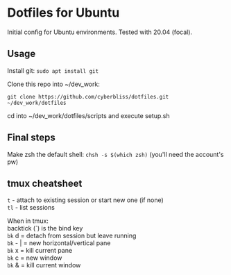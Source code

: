# Dotfiles for Ubuntu

Initial config for Ubuntu environments. Tested with 20.04 (focal).

## Usage
Install git: `sudo apt install git`

Clone this repo into ~/dev_work:  
```
git clone https://github.com/cyberbliss/dotfiles.git ~/dev_work/dotfiles
```

cd into ~/dev_work/dotfiles/scripts and execute setup.sh

## Final steps
Make zsh the default shell: `chsh -s $(which zsh)` (you'll need the account's pw)

## tmux cheatsheet
`t` - attach to existing session or start new one (if none)  
`tl` - list sessions  

When in tmux:  
backtick (\`) is the bind key  
`bk` d = detach from session but leave running  
`bk` - | = new horizontal/vertical pane  
`bk` x = kill current pane  
`bk` c = new window  
`bk` & = kill current window  

